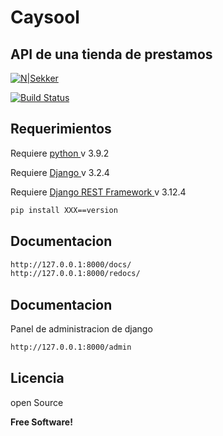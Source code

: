 # Caysool
## API de una tienda de prestamos

[![N|Sekker](https://cldup.com/dTxpPi9lDf.thumb.png)](https://flask.palletsprojects.com/en/2.0.x/)

[![Build Status](https://travis-ci.org/joemccann/dillinger.svg?branch=master)](https://travis-ci.org/joemccann/dillinger)

## Requerimientos

Requiere  [python ](https://www.python.org/downloads/) v 3.9.2

Requiere  [Django ](https://www.djangoproject.com/) v 3.2.4

Requiere  [Django REST Framework ](https://www.django-rest-framework.org//) v 3.12.4

```sh
pip install XXX==version
```
## Documentacion
```sh
http://127.0.0.1:8000/docs/
http://127.0.0.1:8000/redocs/
```
## Documentacion
Panel de administracion de django
```sh
http://127.0.0.1:8000/admin
```

## Licencia

open Source

**Free Software!**

